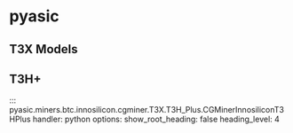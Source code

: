 # pyasic
## T3X Models

## T3H+

::: pyasic.miners.btc.innosilicon.cgminer.T3X.T3H_Plus.CGMinerInnosiliconT3HPlus
    handler: python
    options:
        show_root_heading: false
        heading_level: 4
